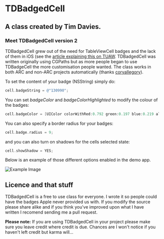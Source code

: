 # TDBadgedCell
## A class created by Tim Davies.

### Meet TDBadgedCell version 2
TDBadgedCell grew out of the need for TableViewCell badges and the lack of them in iOS (see the [article explaining this on TUAW](http://www.tuaw.com/2010/01/07/iphone-devsugar-simple-table-badges/). TDBadgedCell was written originally using CGPaths but as more people began to use TDBadgeCell the more customisation people wanted. The class works in both ARC and non-ARC projects automatically (thanks [coryallegory](http://github.com/coryallegory)).

To set the content of your badge (NSString) simply do:

```Objective-C
cell.badgeString = @"130990";
```

You can set _badgeColor_ and _badgeColorHighlighted_ to modify the colour of the badges:

```Objective-C
cell.badgeColor = [UIColor colorWithRed:0.792 green:0.197 blue:0.219 alpha:1.000];
```

You can also specify a border radius for your badges:

```Objective-C
cell.badge.radius = 9;
```

and you can also turn on shadows for the cells selected state:

```Objective-C
cell.showShadow = YES;
```

Below is an example of those different options enabled in the demo app.

![Example Image](http://up.tmdvs.me/image/1E1A33290a2V/iOS%20Simulator%20Screen%20shot%2021%20Jan%202013%2022.24.19.png)

## Licence and that stuff
TDBadgedCell is a free to use class for everyone. I wrote it so people could have the badges Apple never provided us with. If you modify the source please share alike and if you think you've improved upon what I have written I recomend sending me a pull request.

**Please note:** If you are using TDBadgedCell in your project please make sure you leave credit where credit is due. Chances are I won't notice if you haven't left credit but karma will…